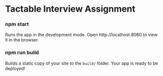 # Tactable Interview Assignment

### npm start

Runs the app in the development mode.
Open http://localhost:8080 to view it in the browser.

### npm run build

Builds a static copy of your site to the `build/` folder.
Your app is ready to be deployed!
